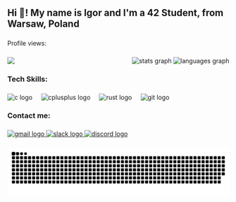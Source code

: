 <h2 align="left">Hi 👋! My name is Igor and I'm a 42 Student, from Warsaw, Poland</h2>

###

<p align="left">Profile views:</p>

###

<img align="left" src="https://profile-counter.glitch.me/igordotdev/count.svg?"  />

###

<div align="right">
  <img src="https://github-readme-stats.vercel.app/api?username=igordotdev&hide_title=false&hide_rank=false&show_icons=true&include_all_commits=true&count_private=true&disable_animations=false&theme=dark&locale=en&hide_border=false" height="150" alt="stats graph"  />
  <img src="https://github-readme-stats.vercel.app/api/top-langs?username=igordotdev&locale=en&hide_title=false&layout=compact&card_width=320&langs_count=5&theme=dark&hide_border=false" height="150" alt="languages graph"  />
</div>

###

<h3 align="left">Tech Skills:</h3>

###

<div align="left">
  <img src="https://cdn.jsdelivr.net/gh/devicons/devicon/icons/c/c-original.svg" height="30" alt="c logo"  />
  <img width="12" />
  <img src="https://cdn.jsdelivr.net/gh/devicons/devicon/icons/cplusplus/cplusplus-original.svg" height="30" alt="cplusplus logo"  />
  <img width="12" />
  <img src="https://skillicons.dev/icons?i=rust" height="30" alt="rust logo"  />
  <img width="12" />
  <img src="https://cdn.jsdelivr.net/gh/devicons/devicon/icons/git/git-original.svg" height="30" alt="git logo"  />
</div>

###

<h3 align="left">Contact me:</h3>

###

<div align="left">
  <a href="smutcpp@gmail.com" target="_blank">
    <img src="https://img.shields.io/static/v1?message=Gmail&logo=gmail&label=&color=D14836&logoColor=white&labelColor=&style=for-the-badge" height="35" alt="gmail logo"  />
  </a>
  <a href="https://42born2code.slack.com/team/U06LLSS6C9G" target="_blank">
    <img src="https://img.shields.io/static/v1?message=Slack&logo=slack&label=(42%20Only)&color=4A154B&logoColor=white&labelColor=&style=for-the-badge" height="35" alt="slack logo"  />
  </a>
  <a href="nilcys" target="_blank">
    <img src="https://img.shields.io/static/v1?message=Discord&logo=discord&label=&color=7289DA&logoColor=white&labelColor=&style=for-the-badge" height="35" alt="discord logo"  />
  </a>
</div>

###

<img src="https://raw.githubusercontent.com/igordotdev/igordotdev/output/snake.svg" alt="Snake animation" />

###
